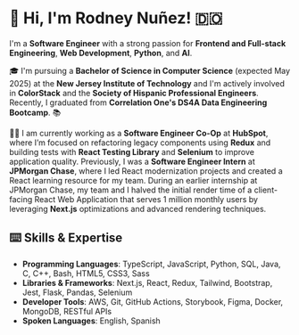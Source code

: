 # 👋 Hi, I'm Rodney Nuñez! 🇩🇴

I'm a **Software Engineer** with a strong passion for **Frontend and Full-stack Engineering**, **Web Development**, **Python**, and **AI**.

🎓 I'm pursuing a **Bachelor of Science in Computer Science** (expected May 2025) at the **New Jersey Institute of Technology** and I'm actively involved in **ColorStack** and the **Society of Hispanic Professional Engineers**. Recently, I graduated from **Correlation One's DS4A Data Engineering Bootcamp**. 📚

👨‍💻 I am currently working as a **Software Engineer Co-Op** at **HubSpot**, where I’m focused on refactoring legacy components using **Redux** and building tests with **React Testing Library** and **Selenium** to improve application quality. Previously, I was a **Software Engineer Intern** at **JPMorgan Chase**, where I led React modernization projects and created a React learning resource for my team. During an earlier internship at JPMorgan Chase, my team and I halved the initial render time of a client-facing React Web Application that serves 1 million monthly users by leveraging **Next.js** optimizations and advanced rendering techniques.

## ⌨️ Skills & Expertise

* **Programming Languages**: TypeScript, JavaScript, Python, SQL, Java, C, C++, Bash, HTML5, CSS3, Sass
* **Libraries & Frameworks**: Next.js, React, Redux, Tailwind, Bootstrap, Jest, Flask, Pandas, Selenium
* **Developer Tools**: AWS, Git, GitHub Actions, Storybook, Figma, Docker, MongoDB, RESTful APIs
* **Spoken Languages**: English, Spanish

<!--
**rod608/rod608** is a ✨ _special_ ✨ repository because its `README.md` (this file) appears on your GitHub profile.

Here are some ideas to get you started:
- 🔭 I’m currently working on ...
- 🌱 I’m currently learning ...
- 👯 I’m looking to collaborate on ...
- 🤔 I’m looking for help with ...
- 💬 Ask me about ...
- 📫 How to reach me: ...
- 😄 Pronouns: ...
- ⚡ Fun fact: ...
-->
